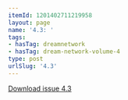 ```yaml
---
itemId: 1201402711219958
layout: page
name: '4.3: '
tags:
- hasTag: dreamnetwork
- hasTag: dream-network-volume-4
type: post
urlSlug: '4.3'
---
```

<a href="files/pdfs/Volume_4/4.3-The-Dream-Network-Vol.4-Issue-3.pdf" download="">Download issue 4.3</a>